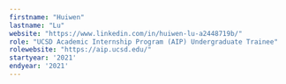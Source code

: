 ```yaml
---
firstname: "Huiwen"
lastname: "Lu"
website: "https://www.linkedin.com/in/huiwen-lu-a2448719b/"
role: "UCSD Academic Internship Program (AIP) Undergraduate Trainee"
rolewebsite: "https://aip.ucsd.edu/"
startyear: '2021'
endyear: '2021'
---
```


